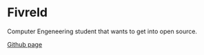 # Fivreld
Computer Engeneering student that wants to get into open source.

[Github page](https://github.com/awildfivreld)
